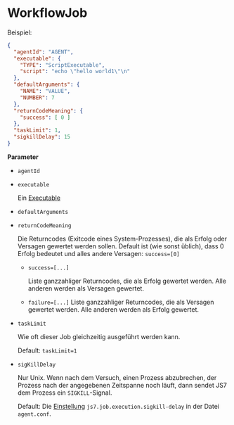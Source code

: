 # WorkflowJob

Beispiel:
```json
{
  "agentId": "AGENT",
  "executable": {
    "TYPE": "ScriptExecutable",
    "script": "echo \"hello world1\"\n"
  },
  "defaultArguments": {
    "NAME": "VALUE",
    "NUMBER": 7
  },
  "returnCodeMeaning": {
    "success": [ 0 ]
  },
  "taskLimit": 1,
  "sigkillDelay": 15
}
```
**Parameter**
* `agentId`
* `executable`

  Ein [Executable](Executable.md)

* `defaultArguments`

* `returnCodeMeaning`

  Die Returncodes (Exitcode eines System-Prozesses),
  die als Erfolg oder Versagen gewertet werden sollen.
  Default ist (wie sonst üblich), dass 0 Erfolg bedeutet und alles andere Versagen:
  `success=[0]`

  * `success=[...]`

    Liste ganzzahliger Returncodes, die als Erfolg gewertet werden.
    Alle anderen werden als Versagen gewertet.

  * `failure=[...]`
    Liste ganzzahliger Returncodes, die als Versagen gewertet werden.
    Alle anderen werden als Erfolg gewertet.

* `taskLimit`

  Wie oft dieser Job gleichzeitig ausgeführt werden kann.

  Default: `taskLimit=1`

* `sigKillDelay`

  Nur Unix.
  Wenn nach dem Versuch, einen Prozess abzubrechen,
  der Prozess nach der angegebenen Zeitspanne noch läuft,
  dann sendet JS7 dem Prozess ein `SIGKILL`-Signal.

  Default: Die [Einstellung](../../settings.md) `js7.job.execution.sigkill-delay`
  in der Datei `agent.conf`.
